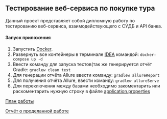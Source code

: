 ## Тестирование веб-сервиса по покупке тура

Данный проект представляет собой дипломную работу по тестированию веб-сервиса, взаимодействующего с СУДБ и API банка.

#### Запуск приложения

1. Запустить [Docker](https://hub.docker.com/).
1. Развернуть все контейнеры в терминале [IDEA](https://www.jetbrains.com/ru-ru/idea/) командой:
        ````
        docker-compose up -d
        ````
1. Ввести команду для запуска тестов(так же генерируется отчёт Gradle:
        ````
        gradlew clean test
        ````
1. Для генерации отчёта Allure ввести команду:
        ````
        gradlew allureReport
        ````
1. Для получения отчёта Allure, ввести команду:
        ````
        gradlew allureServe
        ````
1. Для переключения между базами необходимо закоментарить или раскоментарить
нужную строку в файле [application.properties](https://github.com/Straiff20/Diplom/blob/master/application.properties)


[План работы](https://github.com/Straiff20/Diplom/blob/master/Plan.md)

[Отчёт о проделанной работе](https://github.com/Straiff20/Diplom/blob/master/Report.md)
